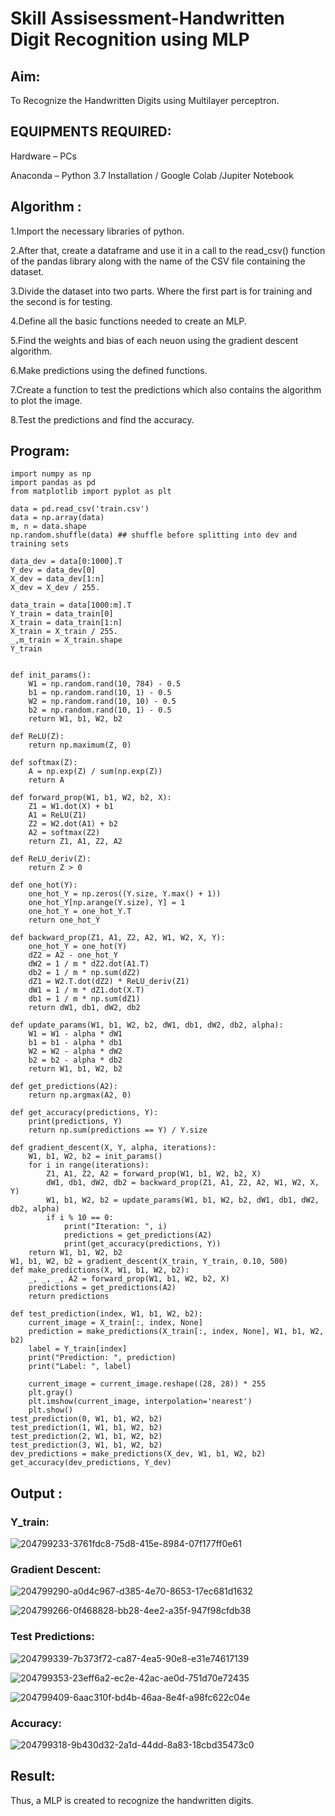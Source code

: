 # Skill Assisessment-Handwritten Digit Recognition using MLP
## Aim:
To Recognize the Handwritten Digits using Multilayer perceptron.
##  EQUIPMENTS REQUIRED:
Hardware – PCs

Anaconda – Python 3.7 Installation / Google Colab /Jupiter Notebook

## Algorithm :

1.Import the necessary libraries of python.

2.After that, create a dataframe and use it in a call to the read_csv() function of the pandas library along with the name of the CSV file containing the dataset.

3.Divide the dataset into two parts. Where the first part is for training and the second is for testing.

4.Define all the basic functions needed to create an MLP.

5.Find the weights and bias of each neuon using the gradient descent algorithm.

6.Make predictions using the defined functions.

7.Create a function to test the predictions which also contains the algorithm to plot the image.

8.Test the predictions and find the accuracy.
 
## Program:
~~~
import numpy as np
import pandas as pd
from matplotlib import pyplot as plt

data = pd.read_csv('train.csv')
data = np.array(data)
m, n = data.shape
np.random.shuffle(data) ## shuffle before splitting into dev and training sets

data_dev = data[0:1000].T
Y_dev = data_dev[0]
X_dev = data_dev[1:n]
X_dev = X_dev / 255.

data_train = data[1000:m].T
Y_train = data_train[0]
X_train = data_train[1:n]
X_train = X_train / 255.
_,m_train = X_train.shape
Y_train


def init_params():
    W1 = np.random.rand(10, 784) - 0.5
    b1 = np.random.rand(10, 1) - 0.5
    W2 = np.random.rand(10, 10) - 0.5
    b2 = np.random.rand(10, 1) - 0.5
    return W1, b1, W2, b2

def ReLU(Z):
    return np.maximum(Z, 0)

def softmax(Z):
    A = np.exp(Z) / sum(np.exp(Z))
    return A
    
def forward_prop(W1, b1, W2, b2, X):
    Z1 = W1.dot(X) + b1
    A1 = ReLU(Z1)
    Z2 = W2.dot(A1) + b2
    A2 = softmax(Z2)
    return Z1, A1, Z2, A2

def ReLU_deriv(Z):
    return Z > 0

def one_hot(Y):
    one_hot_Y = np.zeros((Y.size, Y.max() + 1))
    one_hot_Y[np.arange(Y.size), Y] = 1
    one_hot_Y = one_hot_Y.T
    return one_hot_Y

def backward_prop(Z1, A1, Z2, A2, W1, W2, X, Y):
    one_hot_Y = one_hot(Y)
    dZ2 = A2 - one_hot_Y
    dW2 = 1 / m * dZ2.dot(A1.T)
    db2 = 1 / m * np.sum(dZ2)
    dZ1 = W2.T.dot(dZ2) * ReLU_deriv(Z1)
    dW1 = 1 / m * dZ1.dot(X.T)
    db1 = 1 / m * np.sum(dZ1)
    return dW1, db1, dW2, db2

def update_params(W1, b1, W2, b2, dW1, db1, dW2, db2, alpha):
    W1 = W1 - alpha * dW1
    b1 = b1 - alpha * db1    
    W2 = W2 - alpha * dW2  
    b2 = b2 - alpha * db2    
    return W1, b1, W2, b2

def get_predictions(A2):
    return np.argmax(A2, 0)

def get_accuracy(predictions, Y):
    print(predictions, Y)
    return np.sum(predictions == Y) / Y.size

def gradient_descent(X, Y, alpha, iterations):
    W1, b1, W2, b2 = init_params()
    for i in range(iterations):
        Z1, A1, Z2, A2 = forward_prop(W1, b1, W2, b2, X)
        dW1, db1, dW2, db2 = backward_prop(Z1, A1, Z2, A2, W1, W2, X, Y)
        W1, b1, W2, b2 = update_params(W1, b1, W2, b2, dW1, db1, dW2, db2, alpha)
        if i % 10 == 0:
            print("Iteration: ", i)
            predictions = get_predictions(A2)
            print(get_accuracy(predictions, Y))
    return W1, b1, W2, b2
W1, b1, W2, b2 = gradient_descent(X_train, Y_train, 0.10, 500)
def make_predictions(X, W1, b1, W2, b2):
    _, _, _, A2 = forward_prop(W1, b1, W2, b2, X)
    predictions = get_predictions(A2)
    return predictions

def test_prediction(index, W1, b1, W2, b2):
    current_image = X_train[:, index, None]
    prediction = make_predictions(X_train[:, index, None], W1, b1, W2, b2)
    label = Y_train[index]
    print("Prediction: ", prediction)
    print("Label: ", label)
    
    current_image = current_image.reshape((28, 28)) * 255
    plt.gray()
    plt.imshow(current_image, interpolation='nearest')
    plt.show()
test_prediction(0, W1, b1, W2, b2)
test_prediction(1, W1, b1, W2, b2)
test_prediction(2, W1, b1, W2, b2)
test_prediction(3, W1, b1, W2, b2)
dev_predictions = make_predictions(X_dev, W1, b1, W2, b2)
get_accuracy(dev_predictions, Y_dev)
~~~

## Output :
### Y_train:
![204799233-3761fdc8-75d8-415e-8984-07f177ff0e61](https://github.com/Anusha-Rajarajan/Ex-6-Handwritten-Digit-Recognition-using-MLP/assets/93427472/14fef35c-d3d3-4ddf-940a-908415657efd)
### Gradient Descent:
![204799290-a0d4c967-d385-4e70-8653-17ec681d1632](https://github.com/Anusha-Rajarajan/Ex-6-Handwritten-Digit-Recognition-using-MLP/assets/93427472/b45e07e1-11a7-4bb2-b86a-5c9668a06e66)

![204799266-0f468828-bb28-4ee2-a35f-947f98cfdb38](https://github.com/Anusha-Rajarajan/Ex-6-Handwritten-Digit-Recognition-using-MLP/assets/93427472/adae2b96-c4de-4037-87a8-f80bc242a819)
### Test Predictions:
![204799339-7b373f72-ca87-4ea5-90e8-e31e74617139](https://github.com/Anusha-Rajarajan/Ex-6-Handwritten-Digit-Recognition-using-MLP/assets/93427472/ee168e1b-e519-452c-bcf8-bc938697e3c5)

![204799353-23eff6a2-ec2e-42ac-ae0d-751d70e72435](https://github.com/Anusha-Rajarajan/Ex-6-Handwritten-Digit-Recognition-using-MLP/assets/93427472/1f87a5e8-4803-4f43-81d0-26aec6909164)

![204799409-6aac310f-bd4b-46aa-8e4f-a98fc622c04e](https://github.com/Anusha-Rajarajan/Ex-6-Handwritten-Digit-Recognition-using-MLP/assets/93427472/045af738-ecda-43ca-bb9a-c949674982c5)
### Accuracy:
![204799318-9b430d32-2a1d-44dd-8a83-18cbd35473c0](https://github.com/Anusha-Rajarajan/Ex-6-Handwritten-Digit-Recognition-using-MLP/assets/93427472/f634f7a2-abd2-4c07-b349-df852a1dbfc0)

## Result:
Thus, a MLP is created to recognize the handwritten digits.
